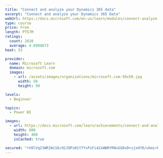 ```yaml
---
title: "Connect and analyze your Dynamics 365 data​"
excerpt: "Connect and analyze your Dynamics 365 Data​"
webUrl: https://docs.microsoft.com/en-us/learn/modules/connect-analyze-dynamics-365-data/
type: course
price: Free
length: PT57M
ratings:
  count: 2610
  average: 4.6984673
heat: 53

provider:
  name: Microsoft Learn
  domain: microsoft.com
  images:
    - url: /assets/images/organizations/microsoft.com-50x50.jpg
      width: 50
      height: 50

levels:
  - Beginner

topics:
  - Power BI

images:
  - url: https://docs.microsoft.com/learn/achievements/connect-and-analyze-your-microsoft-dynamics-365-data-social.png
    width: 800
    height: 400
    isCached: true

secured: "+VOlVq23WR1WiS6c92JOPsN1Y7YsPsFi42xWWRYRNvGG0vD+zjxH70/ukmi+bwZyLkkWRp4h8UjWwa+7Ucecv+R+WFuWqZbxIXqi3QdyeasX2kIRzQhKpSbmUDWxdX1uEX2yIsw24lgvBcnTSv58VH7dfxjtdoJOcNnnbHob5Os0e7hIgYPh1Dkl5qxvkZJGuSC62M6iTir3C8Q1AvxggtccEwVxc3K6RZEy1cFr0rC70wk7md9sNjQYHTehFMYj4SdqcrnHGQ9PKnpIE7X8P8DJ+whipOxzcGtGj1rEgL8Bb7FSazcxSSpBPW5u+dx6TUAoAVuqT8TVOMdiVAZFO30p0FC9wlBIPmkjfe4SH1oerb6yVWPqWPBPLfJ8SMmhGVsET6xr5dLbyNcebuCdUw+EYFq1PtrBPcX3Zhy7Rew=;THrc1Q5A2qLSW/ial33/zA=="
---
```



